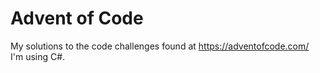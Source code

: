 # Advent of Code
My solutions to the code challenges found at https://adventofcode.com/  
I'm using C#.
